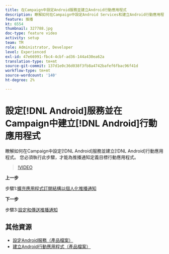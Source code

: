 ```yaml
---
title: 在Campaign中設定Android服務並建立Android行動應用程式
description: 瞭解如何在Campaign中設定Android Services和建立Android行動應用程式。 我們必須將Neotrip應用程式定義為推播通知的目標。
feature: 推播
kt: 6554
thumbnail: 327788.jpg
doc-type: feature video
activity: setup
team: TM
role: Administrator, Developer
level: Experienced
exl-id: 47e66991-fbc4-4cbf-ad36-144a430ea62a
translation-type: tm+mt
source-git-commit: 137d1e0c36d038f3fb8a4742bafef6fbac96f41d
workflow-type: tm+mt
source-wordcount: '140'
ht-degree: 2%

---
```


# 設定[!DNL Android]服務並在Campaign中建立[!DNL Android]行動應用程式

瞭解如何在Campaign中設定[!DNL Android]服務並建立[!DNL Android]行動應用程式。 您必須執行此步驟，才能為推播通知定義目標行動應用程式。

>[!VIDEO](https://video.tv.adobe.com/v/327788?quality=12)

**上一步**

步驟1:[擴充應用程式訂閱結構以個人化推播通知](/help/tutorial-getting-started-with-push-notifications-for-android/extending-the-app-subscription-schema.md)

**下一步**

步驟3:[設定和傳送推播通知](/help/tutorial-getting-started-with-push-notifications-for-android/configuring-and-sending-push-notifications.md)

## 其他資源

* [設定Android服務（產品檔案）](https://experienceleague.adobe.com/docs/campaign-classic/using/sending-messages/sending-push-notifications/configure-the-mobile-app/configuring-the-mobile-application-android.html#configuring-android-service)
* [建立Android行動應用程式（產品檔案）](https://experienceleague.adobe.com/docs/campaign-classic/using/sending-messages/sending-push-notifications/configure-the-mobile-app/configuring-the-mobile-application-android.html#creating-android-app)

